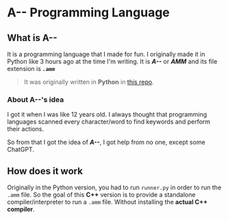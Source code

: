# A-- Programming Language
## What is A--
It is a programming language that I made for fun.
I originally made it in Python like 3 hours ago at the time I'm writing.
It is ***A--*** or ***AMM*** and its file extension is ***`.amm`***

> It was originally written in **Python** in [this repo](https://github.com/AbdooOwd/AMM_lang_PY).

### About A--'s idea
I got it when I was like 12 years old. I always thought that programming languages
scanned every character/word to find keywords and perform their actions.

So from that I got the idea of ***A--***, I got help from no one, except some ChatGPT.

## How does it work
Originally in the Python version, you had to run `runner.py` in order to run
the `.amm` file.
So the goal of this **C++** version is to provide a standalone compiler/interpreter
to run a `.amm` file. Without installing the **actual C++ compiler**.